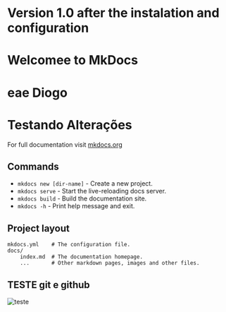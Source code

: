 # Version 1.0 after the instalation and configuration
# Welcomee to MkDocs
# eae Diogo
# Testando Alterações
For full documentation visit [mkdocs.org](https://www.mkdocs.org)
## Commands
* `mkdocs new [dir-name]` - Create a new project.
* `mkdocs serve` - Start the live-reloading docs server.
* `mkdocs build` - Build the documentation site.
* `mkdocs -h` - Print help message and exit.

## Project layout

    mkdocs.yml    # The configuration file.
    docs/
        index.md  # The documentation homepage.
        ...       # Other markdown pages, images and other files.

## TESTE git e github

![teste](/img/teste.jpg)